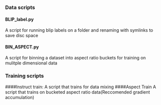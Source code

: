 
### Data scripts


#### BLIP_label.py

A script for running blip labels on a folder and renaming with symlinks to save disc space

#### BIN_ASPECT.py

A script for binning a dataset into aspect ratio buckets for training on mulitple dimensional data

### Training scripts

####Instruct train:
A script that trains for data mixing
####Aspect Train
A script that trains on bucketed aspect ratio data(Reccomended gradient accumulation)
